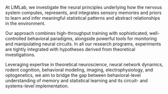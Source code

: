 At LIMLab, we investigate the neural principles underlying how the nervous system computes, represents, and integrates sensory memories and priors to learn and infer meaningful statistical patterns and abstract relationships in the environment.  

Our approach combines high-throughput training with sophisticated, well-controlled behavioral paradigms, alongside powerful tools for monitoring and manipulating neural circuits. In all our research programs, experiments are tightly integrated with hypotheses derived from theoretical investigations.  

Leveraging expertise in theoretical neuroscience, neural network dynamics, rodent cognition, behavioral modeling, imaging, electrophysiology, and optogenetics, we aim to bridge the gap between behavioral-level understanding of memory and statistical learning and its circuit- and systems-level implementation.
<!--

**Here are some ideas to get you started:**

🙋‍♀️ A short introduction - what is your organization all about?
🌈 Contribution guidelines - how can the community get involved?
👩‍💻 Useful resources - where can the community find your docs? Is there anything else the community should know?
🍿 Fun facts - what does your team eat for breakfast?
🧙 Remember, you can do mighty things with the power of [Markdown](https://docs.github.com/github/writing-on-github/getting-started-with-writing-and-formatting-on-github/basic-writing-and-formatting-syntax)
-->
